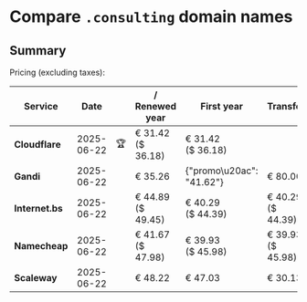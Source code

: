 # Compare `.consulting` domain names

## Summary

Pricing (excluding taxes):

| Service | Date |  | / Renewed year | First year | Transfer | Restoration |
|--|--|--|--|--|--|--|
| **Cloudflare** | 2025-06-22 | 🏆 | € 31.42<br>($ 36.18) | € 31.42<br>($ 36.18) |  |  |
| **Gandi** | 2025-06-22 |  | € 35.26 | {"promo\u20ac": "41.62"} | € 80.00 | € 103.13 |
| **Internet.bs** | 2025-06-22 |  | € 44.89<br>($ 49.45) | € 40.29<br>($ 44.39) | € 40.29<br>($ 44.39) | € 285.59<br>($ 314.65) |
| **Namecheap** | 2025-06-22 |  | € 41.67<br>($ 47.98) | € 39.93<br>($ 45.98) | € 39.93<br>($ 45.98) |  |
| **Scaleway** | 2025-06-22 |  | € 48.22 | € 47.03 | € 30.13 | € 49.99 |
